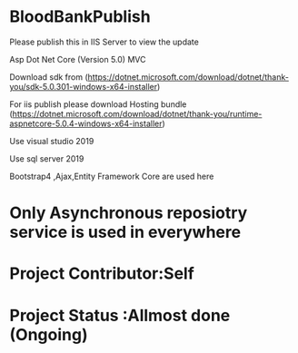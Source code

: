 # BloodBankPublish

Please publish this in IIS Server to view the update

Asp Dot Net Core (Version 5.0) MVC

Download sdk from (https://dotnet.microsoft.com/download/dotnet/thank-you/sdk-5.0.301-windows-x64-installer)

For iis publish please download Hosting bundle (https://dotnet.microsoft.com/download/dotnet/thank-you/runtime-aspnetcore-5.0.4-windows-x64-installer)

Use visual studio 2019

Use sql server 2019

Bootstrap4 ,Ajax,Entity Framework Core are used here

# Only Asynchronous reposiotry service is used in everywhere
# Project Contributor:Self
# Project Status :Allmost done (Ongoing)
